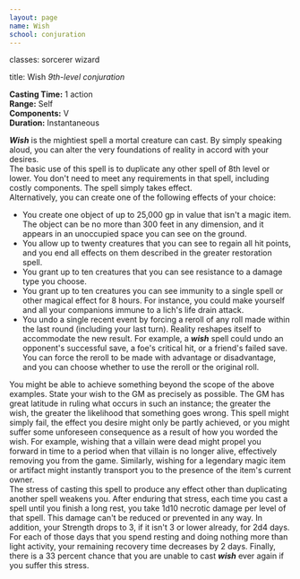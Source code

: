```yaml
---
layout: page
name: Wish
school: conjuration
---
```

classes: sorcerer
         wizard

title: Wish 
_9th-level conjuration_ 

**Casting Time:** 1 action    
**Range:** Self    
**Components:** V    
**Duration:** Instantaneous 

**_Wish_** is the mightiest spell a mortal creature can cast. By simply speaking aloud, you can alter the very foundations of reality in accord with your desires.    
The basic use of this spell is to duplicate any other spell of 8th level or lower. You don't need to meet any requirements in that spell, including costly components. The spell simply takes effect.    
Alternatively, you can create one of the following effects of your choice:
* You create one object of up to 25,000 gp in value that isn't a magic item. The object can be no more than 300 feet in any dimension, and it appears in an unoccupied space you can see on the ground. 
* You allow up to twenty creatures that you can see to regain all hit points, and you end all effects on them described in the greater restoration spell.
* You grant up to ten creatures that you can see resistance to a damage type you choose. 
* You grant up to ten creatures you can see immunity to a single spell or other magical effect for 8 hours. For instance, you could make yourself and all your companions immune to a lich's life drain attack.
* You undo a single recent event by forcing a reroll of any roll made within the last round (including your last turn). Reality reshapes itself to accommodate the new result. For example, a **_wish_** spell could undo an opponent's successful save, a foe's critical hit, or a friend's failed save. You can force the reroll to be made with advantage or disadvantage, and you can choose whether to use the reroll or the original roll. 


You might be able to achieve something beyond the scope of the above examples. State your wish to the GM as precisely as possible. The GM has great latitude in ruling what occurs in such an instance; the greater the wish, the greater the likelihood that something goes wrong. This spell might simply fail, the effect you desire might only be partly achieved, or you might suffer some unforeseen consequence as a result of how you worded the wish. For example, wishing that a villain were dead might propel you forward in time to a period when that villain is no longer alive, effectively removing you from the game. Similarly, wishing for a legendary magic item or artifact might instantly transport you to the presence of the item's current owner.    
The stress of casting this spell to produce any effect other than duplicating another spell weakens you. After enduring that stress, each time you cast a spell until you finish a long rest, you take 1d10 necrotic damage per level of that spell. This damage can't be reduced or prevented in any way. In addition, your Strength drops to 3, if it isn't 3 or lower already, for 2d4 days. For each of those days that you spend resting and doing nothing more than light activity, your remaining recovery time decreases by 2 days. Finally, there is a 33 percent chance that you are unable to cast **_wish_** ever again if you suffer this stress. 